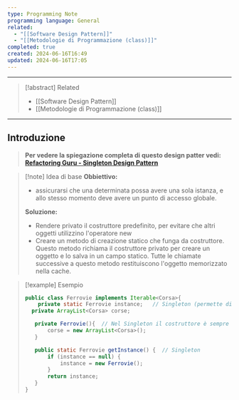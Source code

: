 ```yaml
---
type: Programming Note
programming language: General
related:
  - "[[Software Design Pattern]]"
  - "[[Metodologie di Programmazione (class)]]"
completed: true
created: 2024-06-16T16:49
updated: 2024-06-16T17:05
---
```

---

>[!abstract] Related
>- [[Software Design Pattern]]
>- [[Metodologie di Programmazione (class)]]

---
## Introduzione 

>**Per vedere la spiegazione completa di questo design patter vedi: [Refactoring Guru - Singleton Design Pattern](https://refactoring.guru/design-patterns/singleton)**

>[!note] Idea di base
>**Obbiettivo:** 
>- assicurarsi che una determinata possa avere una sola istanza, e allo stesso momento deve avere un punto di accesso globale.
>
>**Soluzione:** 
>- Rendere privato il costruttore predefinito, per evitare che altri oggetti utilizzino l'operatore new
>- Creare un metodo di creazione statico che funga da costruttore. Questo metodo richiama il costruttore privato per creare un oggetto e lo salva in un campo statico. Tutte le chiamate successive a questo metodo restituiscono l'oggetto memorizzato nella cache.

>[!example] Esempio
>``` java
>public class Ferrovie implements Iterable<Corsa>{
>     private static Ferrovie instance;   // Singleton (permette di istanziare una sola volta l'oggetto ferrovie)
>	private ArrayList<Corsa> corse;
>
>    private Ferrovie(){  // Nel Singleton il costruttore è sempre privato
>        corse = new ArrayList<Corsa>();
>    }
>
>    public static Ferrovie getInstance() {  // Singleton
>        if (instance == null) {
>            instance = new Ferrovie();
>        }
>        return instance;
>    }
>}
>```

